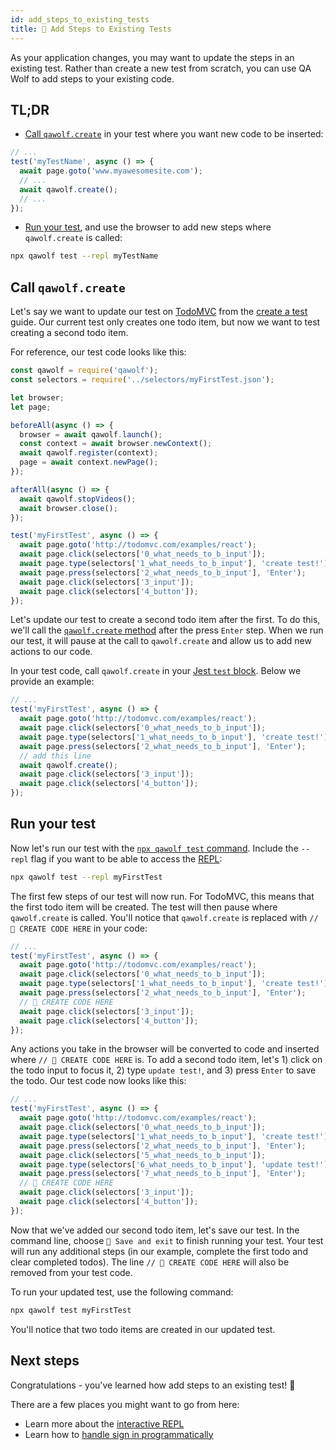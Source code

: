 ```yaml
---
id: add_steps_to_existing_tests
title: 📝 Add Steps to Existing Tests
---
```


As your application changes, you may want to update the steps in an existing test. Rather than create a new test from scratch, you can use QA Wolf to add steps to your existing code.

## TL;DR

- [Call `qawolf.create`](#call-qawolfcreate) in your test where you want new code to be inserted:

```js
// ...
test('myTestName', async () => {
  await page.goto('www.myawesomesite.com');
  // ...
  await qawolf.create();
  // ...
});
```

- [Run your test](#run-your-test), and use the browser to add new steps where `qawolf.create` is called:

```bash
npx qawolf test --repl myTestName
```

## Call `qawolf.create`

Let's say we want to update our test on [TodoMVC](http://todomvc.com/examples/react) from the [create a test](create_a_test) guide. Our current test only creates one todo item, but now we want to test creating a second todo item.

For reference, our test code looks like this:

```js
const qawolf = require('qawolf');
const selectors = require('../selectors/myFirstTest.json');

let browser;
let page;

beforeAll(async () => {
  browser = await qawolf.launch();
  const context = await browser.newContext();
  await qawolf.register(context);
  page = await context.newPage();
});

afterAll(async () => {
  await qawolf.stopVideos();
  await browser.close();
});

test('myFirstTest', async () => {
  await page.goto('http://todomvc.com/examples/react');
  await page.click(selectors['0_what_needs_to_b_input']);
  await page.type(selectors['1_what_needs_to_b_input'], 'create test!');
  await page.press(selectors['2_what_needs_to_b_input'], 'Enter');
  await page.click(selectors['3_input']);
  await page.click(selectors['4_button']);
});
```

Let's update our test to create a second todo item after the first. To do this, we'll call the [`qawolf.create` method](api/qawolf/create) after the press `Enter` step. When we run our test, it will pause at the call to `qawolf.create` and allow us to add new actions to our code.

In your test code, call `qawolf.create` in your [Jest `test` block](https://jestjs.io/docs/en/api#testname-fn-timeout). Below we provide an example:

```js
// ...
test('myFirstTest', async () => {
  await page.goto('http://todomvc.com/examples/react');
  await page.click(selectors['0_what_needs_to_b_input']);
  await page.type(selectors['1_what_needs_to_b_input'], 'create test!');
  await page.press(selectors['2_what_needs_to_b_input'], 'Enter');
  // add this line
  await qawolf.create();
  await page.click(selectors['3_input']);
  await page.click(selectors['4_button']);
});
```

## Run your test

Now let's run our test with the [`npx qawolf test` command](api/cli#npx-qawolf-test-name). Include the `--repl` flag if you want to be able to access the [REPL](use_the_repl):

```bash
npx qawolf test --repl myFirstTest
```

The first few steps of our test will now run. For TodoMVC, this means that the first todo item will be created. The test will then pause where `qawolf.create` is called. You'll notice that `qawolf.create` is replaced with `// 🐺 CREATE CODE HERE` in your code:

```js
// ...
test('myFirstTest', async () => {
  await page.goto('http://todomvc.com/examples/react');
  await page.click(selectors['0_what_needs_to_b_input']);
  await page.type(selectors['1_what_needs_to_b_input'], 'create test!');
  await page.press(selectors['2_what_needs_to_b_input'], 'Enter');
  // 🐺 CREATE CODE HERE
  await page.click(selectors['3_input']);
  await page.click(selectors['4_button']);
});
```

Any actions you take in the browser will be converted to code and inserted where `// 🐺 CREATE CODE HERE` is. To add a second todo item, let's 1) click on the todo input to focus it, 2) type `update test!`, and 3) press `Enter` to save the todo. Our test code now looks like this:

```js
// ...
test('myFirstTest', async () => {
  await page.goto('http://todomvc.com/examples/react');
  await page.click(selectors['0_what_needs_to_b_input']);
  await page.type(selectors['1_what_needs_to_b_input'], 'create test!');
  await page.press(selectors['2_what_needs_to_b_input'], 'Enter');
  await page.click(selectors['5_what_needs_to_b_input']);
  await page.type(selectors['6_what_needs_to_b_input'], 'update test!');
  await page.press(selectors['7_what_needs_to_b_input'], 'Enter');
  // 🐺 CREATE CODE HERE
  await page.click(selectors['3_input']);
  await page.click(selectors['4_button']);
});
```

Now that we've added our second todo item, let's save our test. In the command line, choose `💾 Save and exit` to finish running your test. Your test will run any additional steps (in our example, complete the first todo and clear completed todos). The line `// 🐺 CREATE CODE HERE` will also be removed from your test code.

To run your updated test, use the following command:

```bash
npx qawolf test myFirstTest
```

You'll notice that two todo items are created in our updated test.

## Next steps

Congratulations - you've learned how add steps to an existing test! 🎉

There are a few places you might want to go from here:

- Learn more about the [interactive REPL](use_the_repl)
- Learn how to [handle sign in programmatically](handle_sign_in)

